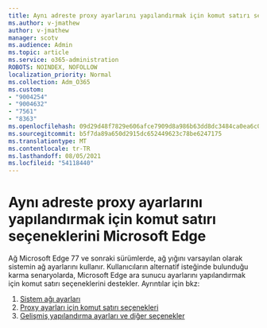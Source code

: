 ```yaml
---
title: Aynı adreste proxy ayarlarını yapılandırmak için komut satırı seçeneklerini Microsoft Edge
ms.author: v-jmathew
author: v-jmathew
manager: scotv
ms.audience: Admin
ms.topic: article
ms.service: o365-administration
ROBOTS: NOINDEX, NOFOLLOW
localization_priority: Normal
ms.collection: Adm_O365
ms.custom:
- "9004254"
- "9004632"
- "7561"
- "8363"
ms.openlocfilehash: 09d29d48f7829e606afce7909d8a986b63dd8dc3484ca0ea6c07af60bc8f1a23
ms.sourcegitcommit: b5f7da89a650d2915dc652449623c78be6247175
ms.translationtype: MT
ms.contentlocale: tr-TR
ms.lasthandoff: 08/05/2021
ms.locfileid: "54118440"
---
```

# <a name="use-command-line-options-to-configure-proxy-settings-in-microsoft-edge"></a>Aynı adreste proxy ayarlarını yapılandırmak için komut satırı seçeneklerini Microsoft Edge

Ağ Microsoft Edge 77 ve sonraki sürümlerde, ağ yığını varsayılan olarak sistemin ağ ayarlarını kullanır. Kullanıcıların alternatif isteğinde bulunduğu karma senaryolarda, Microsoft Edge ara sunucu ayarlarını yapılandırmak için komut satırı seçeneklerini destekler. Ayrıntılar için bkz:

1. [Sistem ağı ayarları](https://go.microsoft.com/fwlink/?linkid=2133962)
2. [Proxy ayarları için komut satırı seçenekleri](https://go.microsoft.com/fwlink/?linkid=2134292)
3. [Gelişmiş yapılandırma ayarları ve diğer seçenekler](https://go.microsoft.com/fwlink/?linkid=2134293)
